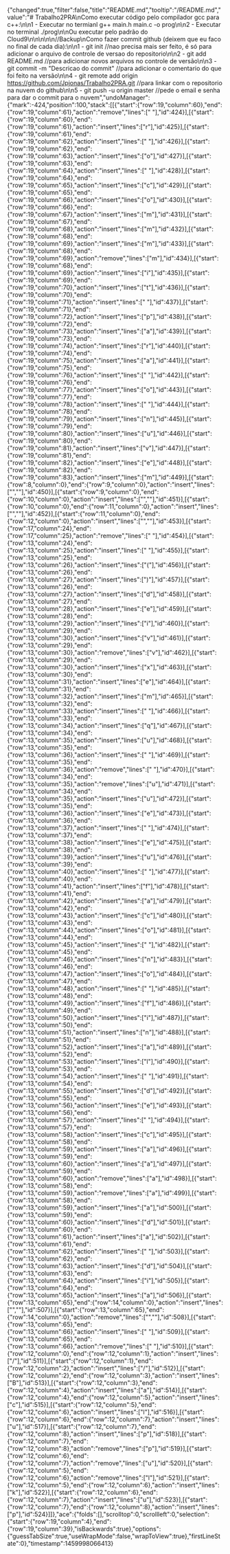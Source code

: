 {"changed":true,"filter":false,"title":"README.md","tooltip":"/README.md","value":"# Trabalho2PRA\nComo executar código pelo compilador gcc para c++:\n\n1 - Executar no termianl g++ main.h main.c -o prog\n\n2 - Executar no terminal ./prog\n\nOu executar pelo padrão do Cloud9\n\n\n\n\n//Backup\nComo fazer commit github (deixem que eu faco no final de cada dia):\n\n1 - git init //nao precisa mais ser feito, é só para adicionar o arquivo de controle de versao do repositorio\n\n2 - git add README.md //para adicionar novos arquivos no controle de versão\n\n3 - git commit -m \"Descricao do commit\" //para adicionar o comentario do que foi feito na versão\n\n4 - git remote add origin https://github.com/Jpjonas/Trabalho2PRA.git //para linkar com o repositorio na nuvem do github\n\n5 - git push -u origin master //pede o email e senha para dar o commit para o nuvem","undoManager":{"mark":-424,"position":100,"stack":[[{"start":{"row":19,"column":60},"end":{"row":19,"column":61},"action":"remove","lines":[" "],"id":424}],[{"start":{"row":19,"column":60},"end":{"row":19,"column":61},"action":"insert","lines":["r"],"id":425}],[{"start":{"row":19,"column":61},"end":{"row":19,"column":62},"action":"insert","lines":[" "],"id":426}],[{"start":{"row":19,"column":62},"end":{"row":19,"column":63},"action":"insert","lines":["o"],"id":427}],[{"start":{"row":19,"column":63},"end":{"row":19,"column":64},"action":"insert","lines":[" "],"id":428}],[{"start":{"row":19,"column":64},"end":{"row":19,"column":65},"action":"insert","lines":["c"],"id":429}],[{"start":{"row":19,"column":65},"end":{"row":19,"column":66},"action":"insert","lines":["o"],"id":430}],[{"start":{"row":19,"column":66},"end":{"row":19,"column":67},"action":"insert","lines":["m"],"id":431}],[{"start":{"row":19,"column":67},"end":{"row":19,"column":68},"action":"insert","lines":["m"],"id":432}],[{"start":{"row":19,"column":68},"end":{"row":19,"column":69},"action":"insert","lines":["m"],"id":433}],[{"start":{"row":19,"column":68},"end":{"row":19,"column":69},"action":"remove","lines":["m"],"id":434}],[{"start":{"row":19,"column":68},"end":{"row":19,"column":69},"action":"insert","lines":["i"],"id":435}],[{"start":{"row":19,"column":69},"end":{"row":19,"column":70},"action":"insert","lines":["t"],"id":436}],[{"start":{"row":19,"column":70},"end":{"row":19,"column":71},"action":"insert","lines":[" "],"id":437}],[{"start":{"row":19,"column":71},"end":{"row":19,"column":72},"action":"insert","lines":["p"],"id":438}],[{"start":{"row":19,"column":72},"end":{"row":19,"column":73},"action":"insert","lines":["a"],"id":439}],[{"start":{"row":19,"column":73},"end":{"row":19,"column":74},"action":"insert","lines":["r"],"id":440}],[{"start":{"row":19,"column":74},"end":{"row":19,"column":75},"action":"insert","lines":["a"],"id":441}],[{"start":{"row":19,"column":75},"end":{"row":19,"column":76},"action":"insert","lines":[" "],"id":442}],[{"start":{"row":19,"column":76},"end":{"row":19,"column":77},"action":"insert","lines":["o"],"id":443}],[{"start":{"row":19,"column":77},"end":{"row":19,"column":78},"action":"insert","lines":[" "],"id":444}],[{"start":{"row":19,"column":78},"end":{"row":19,"column":79},"action":"insert","lines":["n"],"id":445}],[{"start":{"row":19,"column":79},"end":{"row":19,"column":80},"action":"insert","lines":["u"],"id":446}],[{"start":{"row":19,"column":80},"end":{"row":19,"column":81},"action":"insert","lines":["v"],"id":447}],[{"start":{"row":19,"column":81},"end":{"row":19,"column":82},"action":"insert","lines":["e"],"id":448}],[{"start":{"row":19,"column":82},"end":{"row":19,"column":83},"action":"insert","lines":["m"],"id":449}],[{"start":{"row":8,"column":0},"end":{"row":9,"column":0},"action":"insert","lines":["",""],"id":450}],[{"start":{"row":9,"column":0},"end":{"row":10,"column":0},"action":"insert","lines":["",""],"id":451}],[{"start":{"row":10,"column":0},"end":{"row":11,"column":0},"action":"insert","lines":["",""],"id":452}],[{"start":{"row":11,"column":0},"end":{"row":12,"column":0},"action":"insert","lines":["",""],"id":453}],[{"start":{"row":17,"column":24},"end":{"row":17,"column":25},"action":"remove","lines":[" "],"id":454}],[{"start":{"row":13,"column":24},"end":{"row":13,"column":25},"action":"insert","lines":[" "],"id":455}],[{"start":{"row":13,"column":25},"end":{"row":13,"column":26},"action":"insert","lines":["("],"id":456}],[{"start":{"row":13,"column":26},"end":{"row":13,"column":27},"action":"insert","lines":[")"],"id":457}],[{"start":{"row":13,"column":26},"end":{"row":13,"column":27},"action":"insert","lines":["d"],"id":458}],[{"start":{"row":13,"column":27},"end":{"row":13,"column":28},"action":"insert","lines":["e"],"id":459}],[{"start":{"row":13,"column":28},"end":{"row":13,"column":29},"action":"insert","lines":["i"],"id":460}],[{"start":{"row":13,"column":29},"end":{"row":13,"column":30},"action":"insert","lines":["v"],"id":461}],[{"start":{"row":13,"column":29},"end":{"row":13,"column":30},"action":"remove","lines":["v"],"id":462}],[{"start":{"row":13,"column":29},"end":{"row":13,"column":30},"action":"insert","lines":["x"],"id":463}],[{"start":{"row":13,"column":30},"end":{"row":13,"column":31},"action":"insert","lines":["e"],"id":464}],[{"start":{"row":13,"column":31},"end":{"row":13,"column":32},"action":"insert","lines":["m"],"id":465}],[{"start":{"row":13,"column":32},"end":{"row":13,"column":33},"action":"insert","lines":[" "],"id":466}],[{"start":{"row":13,"column":33},"end":{"row":13,"column":34},"action":"insert","lines":["q"],"id":467}],[{"start":{"row":13,"column":34},"end":{"row":13,"column":35},"action":"insert","lines":["u"],"id":468}],[{"start":{"row":13,"column":35},"end":{"row":13,"column":36},"action":"insert","lines":[" "],"id":469}],[{"start":{"row":13,"column":35},"end":{"row":13,"column":36},"action":"remove","lines":[" "],"id":470}],[{"start":{"row":13,"column":34},"end":{"row":13,"column":35},"action":"remove","lines":["u"],"id":471}],[{"start":{"row":13,"column":34},"end":{"row":13,"column":35},"action":"insert","lines":["u"],"id":472}],[{"start":{"row":13,"column":35},"end":{"row":13,"column":36},"action":"insert","lines":["e"],"id":473}],[{"start":{"row":13,"column":36},"end":{"row":13,"column":37},"action":"insert","lines":[" "],"id":474}],[{"start":{"row":13,"column":37},"end":{"row":13,"column":38},"action":"insert","lines":["e"],"id":475}],[{"start":{"row":13,"column":38},"end":{"row":13,"column":39},"action":"insert","lines":["u"],"id":476}],[{"start":{"row":13,"column":39},"end":{"row":13,"column":40},"action":"insert","lines":[" "],"id":477}],[{"start":{"row":13,"column":40},"end":{"row":13,"column":41},"action":"insert","lines":["f"],"id":478}],[{"start":{"row":13,"column":41},"end":{"row":13,"column":42},"action":"insert","lines":["a"],"id":479}],[{"start":{"row":13,"column":42},"end":{"row":13,"column":43},"action":"insert","lines":["c"],"id":480}],[{"start":{"row":13,"column":43},"end":{"row":13,"column":44},"action":"insert","lines":["o"],"id":481}],[{"start":{"row":13,"column":44},"end":{"row":13,"column":45},"action":"insert","lines":[" "],"id":482}],[{"start":{"row":13,"column":45},"end":{"row":13,"column":46},"action":"insert","lines":["n"],"id":483}],[{"start":{"row":13,"column":46},"end":{"row":13,"column":47},"action":"insert","lines":["o"],"id":484}],[{"start":{"row":13,"column":47},"end":{"row":13,"column":48},"action":"insert","lines":[" "],"id":485}],[{"start":{"row":13,"column":48},"end":{"row":13,"column":49},"action":"insert","lines":["f"],"id":486}],[{"start":{"row":13,"column":49},"end":{"row":13,"column":50},"action":"insert","lines":["i"],"id":487}],[{"start":{"row":13,"column":50},"end":{"row":13,"column":51},"action":"insert","lines":["n"],"id":488}],[{"start":{"row":13,"column":51},"end":{"row":13,"column":52},"action":"insert","lines":["a"],"id":489}],[{"start":{"row":13,"column":52},"end":{"row":13,"column":53},"action":"insert","lines":["l"],"id":490}],[{"start":{"row":13,"column":53},"end":{"row":13,"column":54},"action":"insert","lines":[" "],"id":491}],[{"start":{"row":13,"column":54},"end":{"row":13,"column":55},"action":"insert","lines":["d"],"id":492}],[{"start":{"row":13,"column":55},"end":{"row":13,"column":56},"action":"insert","lines":["e"],"id":493}],[{"start":{"row":13,"column":56},"end":{"row":13,"column":57},"action":"insert","lines":[" "],"id":494}],[{"start":{"row":13,"column":57},"end":{"row":13,"column":58},"action":"insert","lines":["c"],"id":495}],[{"start":{"row":13,"column":58},"end":{"row":13,"column":59},"action":"insert","lines":["a"],"id":496}],[{"start":{"row":13,"column":59},"end":{"row":13,"column":60},"action":"insert","lines":["a"],"id":497}],[{"start":{"row":13,"column":59},"end":{"row":13,"column":60},"action":"remove","lines":["a"],"id":498}],[{"start":{"row":13,"column":58},"end":{"row":13,"column":59},"action":"remove","lines":["a"],"id":499}],[{"start":{"row":13,"column":58},"end":{"row":13,"column":59},"action":"insert","lines":["a"],"id":500}],[{"start":{"row":13,"column":59},"end":{"row":13,"column":60},"action":"insert","lines":["d"],"id":501}],[{"start":{"row":13,"column":60},"end":{"row":13,"column":61},"action":"insert","lines":["a"],"id":502}],[{"start":{"row":13,"column":61},"end":{"row":13,"column":62},"action":"insert","lines":[" "],"id":503}],[{"start":{"row":13,"column":62},"end":{"row":13,"column":63},"action":"insert","lines":["d"],"id":504}],[{"start":{"row":13,"column":63},"end":{"row":13,"column":64},"action":"insert","lines":["i"],"id":505}],[{"start":{"row":13,"column":64},"end":{"row":13,"column":65},"action":"insert","lines":["a"],"id":506}],[{"start":{"row":13,"column":65},"end":{"row":14,"column":0},"action":"insert","lines":["",""],"id":507}],[{"start":{"row":13,"column":65},"end":{"row":14,"column":0},"action":"remove","lines":["",""],"id":508}],[{"start":{"row":13,"column":65},"end":{"row":13,"column":66},"action":"insert","lines":[" "],"id":509}],[{"start":{"row":13,"column":65},"end":{"row":13,"column":66},"action":"remove","lines":[" "],"id":510}],[{"start":{"row":12,"column":0},"end":{"row":12,"column":1},"action":"insert","lines":["/"],"id":511}],[{"start":{"row":12,"column":1},"end":{"row":12,"column":2},"action":"insert","lines":["/"],"id":512}],[{"start":{"row":12,"column":2},"end":{"row":12,"column":3},"action":"insert","lines":["B"],"id":513}],[{"start":{"row":12,"column":3},"end":{"row":12,"column":4},"action":"insert","lines":["a"],"id":514}],[{"start":{"row":12,"column":4},"end":{"row":12,"column":5},"action":"insert","lines":["c"],"id":515}],[{"start":{"row":12,"column":5},"end":{"row":12,"column":6},"action":"insert","lines":["l"],"id":516}],[{"start":{"row":12,"column":6},"end":{"row":12,"column":7},"action":"insert","lines":["u"],"id":517}],[{"start":{"row":12,"column":7},"end":{"row":12,"column":8},"action":"insert","lines":["p"],"id":518}],[{"start":{"row":12,"column":7},"end":{"row":12,"column":8},"action":"remove","lines":["p"],"id":519}],[{"start":{"row":12,"column":6},"end":{"row":12,"column":7},"action":"remove","lines":["u"],"id":520}],[{"start":{"row":12,"column":5},"end":{"row":12,"column":6},"action":"remove","lines":["l"],"id":521}],[{"start":{"row":12,"column":5},"end":{"row":12,"column":6},"action":"insert","lines":["k"],"id":522}],[{"start":{"row":12,"column":6},"end":{"row":12,"column":7},"action":"insert","lines":["u"],"id":523}],[{"start":{"row":12,"column":7},"end":{"row":12,"column":8},"action":"insert","lines":["p"],"id":524}]]},"ace":{"folds":[],"scrolltop":0,"scrollleft":0,"selection":{"start":{"row":19,"column":4},"end":{"row":19,"column":39},"isBackwards":true},"options":{"guessTabSize":true,"useWrapMode":false,"wrapToView":true},"firstLineState":0},"timestamp":1459998066413}